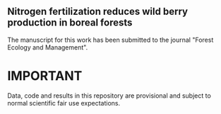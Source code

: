 ## Nitrogen fertilization reduces wild berry production in boreal forests
The manuscript for this work has been submitted to the journal "Forest Ecology and Management".

# IMPORTANT
Data, code and results in this repository are provisional and subject to normal scientific fair use expectations.